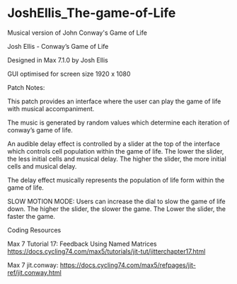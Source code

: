 # JoshEllis_The-game-of-Life
Musical version of John Conway's Game of Life

Josh Ellis - Conway’s Game of Life

Designed in Max 7.1.0 by Josh Ellis 

GUI optimised for screen size 1920 x 1080

Patch Notes: 

This patch provides an interface where the user can play the game of life with musical accompaniment. 

The music is generated by random values which determine each iteration of conway’s game of life.

An audible delay effect is controlled by a slider at the top of the interface which controls cell population within the game of life. The lower the slider, the less initial cells and musical delay. The higher the slider, the more initial cells and musical delay. 

The delay effect musically represents the population of life form within the game of life.  

SLOW MOTION MODE: Users can increase the dial to slow the game of life down. The higher the slider, the slower the game. The Lower the slider, the faster the game. 

Coding Resources

Max 7 Tutorial 17: Feedback Using Named Matrices https://docs.cycling74.com/max5/tutorials/jit-tut/jitterchapter17.html

Max 7 jit.conway: https://docs.cycling74.com/max5/refpages/jit-ref/jit.conway.html   
